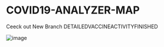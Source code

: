 # COVID19-ANALYZER-MAP

Ceeck out New Branch DETAILEDVACCINEACTIVITYFINISHED 

![image](https://user-images.githubusercontent.com/82515232/163665662-a640cf6b-1cdc-4801-908b-fd856832a38f.png)


